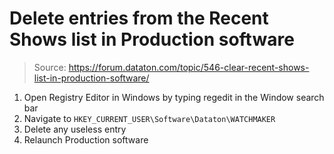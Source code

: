 # Delete entries from the Recent Shows list in Production software

> Source: https://forum.dataton.com/topic/546-clear-recent-shows-list-in-production-software/

1. Open Registry Editor in Windows by typing regedit in the Window search bar
2. Navigate to `HKEY_CURRENT_USER\Software\Dataton\WATCHMAKER`
3. Delete any useless entry
4. Relaunch Production software
